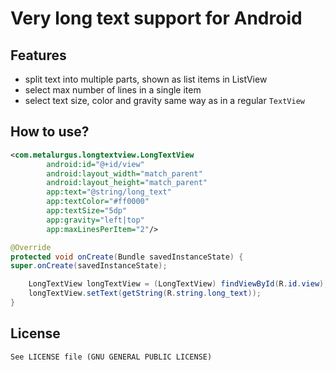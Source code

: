 # Very long text support for Android

## Features
- split text into multiple parts, shown as list items in ListView
- select max number of lines in a single item
- select text size, color and gravity same way as in a regular `TextView`

## How to use?

```xml
<com.metalurgus.longtextview.LongTextView
        android:id="@+id/view"
        android:layout_width="match_parent"
        android:layout_height="match_parent"
        app:text="@string/long_text"
        app:textColor="#ff0000"
        app:textSize="5dp"
        app:gravity="left|top"
        app:maxLinesPerItem="2"/>

```

```java
@Override
protected void onCreate(Bundle savedInstanceState) {
super.onCreate(savedInstanceState);

    LongTextView longTextView = (LongTextView) findViewById(R.id.view);
    longTextView.setText(getString(R.string.long_text));
}
```
## License

    See LICENSE file (GNU GENERAL PUBLIC LICENSE)
